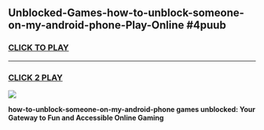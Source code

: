 
## Unblocked-Games-how-to-unblock-someone-on-my-android-phone-Play-Online #4puub
<h3>
<a href="https://news.freeplayer.one?title=how-to-unblock-someone-on-my-android-phone&ref=3">CLICK TO PLAY</a></h3>
<hr>

<h3>
<a href="https://news.freeplayer.one?title=how-to-unblock-someone-on-my-android-phone&ref=3">CLICK 2 PLAY</a>
  
</h3>

<a href="https://news.freeplayer.one?title=how-to-unblock-someone-on-my-android-phone&ref=3"><img src="https://clearcache.store/games.png"></a>


**how-to-unblock-someone-on-my-android-phone games unblocked: Your Gateway to Fun and Accessible Online Gaming**
